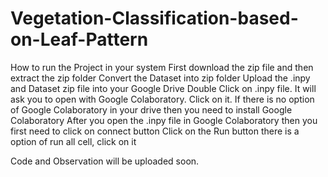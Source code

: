 # Vegetation-Classification-based-on-Leaf-Pattern

How to run the Project in your system
First download the zip file and then extract the zip folder
Convert the Dataset into zip folder
Upload the .inpy and Dataset zip file into your Google Drive
Double Click on .inpy file. It will ask you to open with Google Colaboratory. Click on it. If there is no option of Google Colaboratory in your drive then you need to install Google Colaboratory
After you open the .inpy file in Google Colaboratory then you first need to click on connect button
Click on the Run button there is a option of run all cell, click on it

Code and Observation will be uploaded soon.
